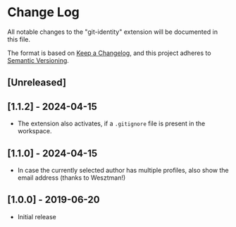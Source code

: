 # Change Log

All notable changes to the "git-identity" extension will be documented in this file.

The format is based on [Keep a Changelog](https://keepachangelog.com/en/1.0.0/),
and this project adheres to [Semantic Versioning](https://semver.org/spec/v2.0.0.html).

## [Unreleased]

## [1.1.2] - 2024-04-15

- The extension also activates, if a `.gitignore` file is present in the workspace.

## [1.1.0] - 2024-04-15

- In case the currently selected author has multiple profiles, also show the email address (thanks to Wesztman!)

## [1.0.0] - 2019-06-20

- Initial release
